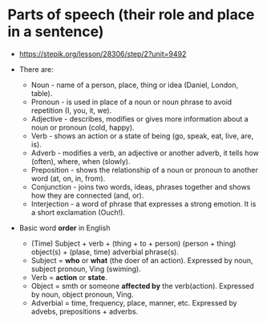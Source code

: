 # Parts of speech (their role and place in a sentence)

- <https://stepik.org/lesson/28306/step/2?unit=9492>

- There are:
  - Noun - name of a person, place, thing or idea (Daniel, London, table).
  - Pronoun - is used in place of a noun or noun phrase to avoid repetition (I, you, it, we).
  - Adjective - describes, modifies or gives more information about a noun or pronoun (cold, happy).
  - Verb - shows an action or a state of being (go, speak, eat, live, are, is).
  - Adverb - modifies a verb, an adjective or another adverb, it tells how (often), where, when (slowly).
  - Preposition - shows the relationship of a noun or pronoun to another word (at, on, in, from).
  - Conjunction - joins two words, ideas, phrases together and shows how they are connected (and, or).
  - Interjection - a word of phrase that expresses a strong emotion. It is a short exclamation (Ouch!).
- Basic word **order** in English
  - (Time) Subject + verb + (thing + to + person) (person + thing) object(s) + (plase, time) adverbial phrase(s).
  - Subject = **who** or **what** (the doer of an action). Expressed by noun, subject pronoun, Ving (swiming).
  - Verb = **action** or **state**.
  - Object = smth or someone **affected by** the verb(action). Expressed by noun, object pronoun, Ving.
  - Adverbial = time, frequency, place, manner, etc. Expressed by advebs, prepositions + adverbs.
